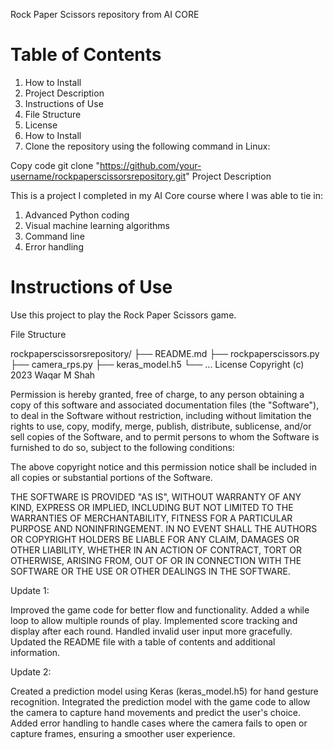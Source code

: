 Rock Paper Scissors repository from AI CORE

# Table of Contents
1. How to Install
2. Project Description
3. Instructions of Use
4. File Structure
5. License
6. How to Install
7. Clone the repository using the following command in Linux:


Copy code
git clone "https://github.com/your-username/rockpaperscissorsrepository.git"
Project Description

This is a project I completed in my AI Core course where I was able to tie in:
1. Advanced Python coding
2. Visual machine learning algorithms
3. Command line
4. Error handling

# Instructions of Use
Use this project to play the Rock Paper Scissors game.

File Structure

rockpaperscissorsrepository/
├── README.md
├── rockpaperscissors.py
├── camera_rps.py
├── keras_model.h5
└── ...
License
Copyright (c) 2023 Waqar M Shah

Permission is hereby granted, free of charge, to any person obtaining a copy of this software and associated documentation files (the "Software"), to deal in the Software without restriction, including without limitation the rights to use, copy, modify, merge, publish, distribute, sublicense, and/or sell copies of the Software, and to permit persons to whom the Software is furnished to do so, subject to the following conditions:

The above copyright notice and this permission notice shall be included in all copies or substantial portions of the Software.

THE SOFTWARE IS PROVIDED "AS IS", WITHOUT WARRANTY OF ANY KIND, EXPRESS OR IMPLIED, INCLUDING BUT NOT LIMITED TO THE WARRANTIES OF MERCHANTABILITY, FITNESS FOR A PARTICULAR PURPOSE AND NONINFRINGEMENT. IN NO EVENT SHALL THE AUTHORS OR COPYRIGHT HOLDERS BE LIABLE FOR ANY CLAIM, DAMAGES OR OTHER LIABILITY, WHETHER IN AN ACTION OF CONTRACT, TORT OR OTHERWISE, ARISING FROM, OUT OF OR IN CONNECTION WITH THE SOFTWARE OR THE USE OR OTHER DEALINGS IN THE SOFTWARE.

Update 1:

Improved the game code for better flow and functionality.
Added a while loop to allow multiple rounds of play.
Implemented score tracking and display after each round.
Handled invalid user input more gracefully.
Updated the README file with a table of contents and additional information.

Update 2:

Created a prediction model using Keras (keras_model.h5) for hand gesture recognition.
Integrated the prediction model with the game code to allow the camera to capture hand movements and predict the user's choice.
Added error handling to handle cases where the camera fails to open or capture frames, ensuring a smoother user experience.